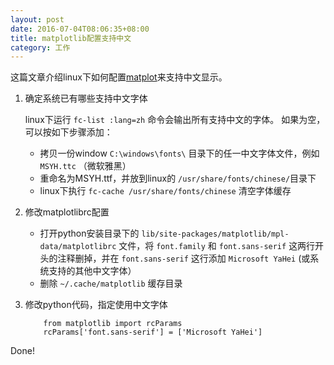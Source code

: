 ```yaml
---
layout: post
date: 2016-07-04T08:06:35+08:00
title: matplotlib配置支持中文
category: 工作
---
```


这篇文章介绍linux下如何配置[matplot](http://matplotlib.org/)来支持中文显示。

1. 确定系统已有哪些支持中文字体

    linux下运行 `fc-list :lang=zh` 命令会输出所有支持中文的字体。
    如果为空，可以按如下步骤添加：
    *   拷贝一份window `C:\windows\fonts\` 目录下的任一中文字体文件，例如 `MSYH.ttc` （微软雅黑）
    *   重命名为MSYH.ttf，并放到linux的 `/usr/share/fonts/chinese/`目录下 
    *   linux下执行 `fc-cache /usr/share/fonts/chinese` 清空字体缓存
    
2. 修改matplotlibrc配置
    *   打开python安装目录下的 `lib/site-packages/matplotlib/mpl-data/matplotlibrc` 文件，将 `font.family` 和 `font.sans-serif` 这两行开头的注释删掉，并在 `font.sans-serif` 这行添加 `Microsoft YaHei` (或系统支持的其他中文字体）
    *   删除 `~/.cache/matplotlib` 缓存目录

3. 修改python代码，指定使用中文字体

    ```
        from matplotlib import rcParams
        rcParams['font.sans-serif'] = ['Microsoft YaHei']  
    ``` 

Done!
    